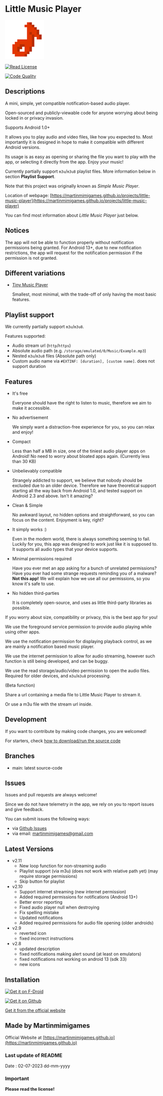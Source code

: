 # Little Music Player

![Icon](/docs/images/icon.png)

[![Read License](https://img.shields.io/github/license/martinmimigames/little-music-player?style=flat-square)](https://github.com/martinmimigames/little-music-player/blob/main/LICENSE.md)

[![Code Quality](https://img.shields.io/codefactor/grade/github/martinmimigames/little-music-player/main?style=flat-square)](https://www.codefactor.io/repository/github/martinmimigames/little-music-player)

## Descriptions

A mini, simple, yet compatible notification-based audio player.

Open-sourced and publicly-viewable code for anyone worrying about being locked in or privacy
invasion.

Supports Android 1.0+

It allows you to play audio and video files, like how you expected to. Most importantly it is
designed in hope to make it compatible with different Android versions.

Its usage is as easy as opening or sharing the file you want to play with the app, or selecting it
directly from the app. Enjoy your music!

Currently partially support ```m3u```/```m3u8``` playlist files.
More information below in section **Playlist Support**.

Note that this project was originally known as *Simple Music Player*.

Location of webpage:
[https://martinmimigames.github.io/projects/little-music-player](https://martinmimigames.github.io/projects/little-music-player)

You can find most information about *Little Music Player* just below.

## Notices

The app will not be able to function properly without notification permissions being granted.
For Android 13+, due to new notification restrictions, the app will request for the notification
permission if the permission is not granted.

## Different variations

- [Tiny Music Player](https://github.com/martinmimigames/tiny-music-player)

  Smallest, most minimal, with the trade-off of only having the most basic features.

## Playlist support

We currently partially support ```m3u```/```m3u8```.

Features supported:

- Audio stream url (```http```/```https```)
- Absolute audio path (e.g. ```/storage/emulated/0/Music/Example.mp3```)
- Nested ```m3u```/```m3u8``` files (Absolute path only)
- Custom audio name via ```#EXTINF: [duration], [custom name]```. does not support duration

## Features

- It's free

  Everyone should have the right to listen to music, therefore we aim to make it accessible.

- No advertisement

  We simply want a distraction-free experience for you, so you can relax and enjoy!

- Compact

  Less than half a MB in size, one of the tiniest audio player apps on Android! No need to worry
  about bloated apps again. (Currently less than 30 KB)

- Unbelievably compatible

  Strangely addicted to support, we believe that nobody should be excluded due to an older device. Therefore we have theoretical support starting all the way back from Android 1.0, and tested support on Android 2.3 and above. Isn't it amazing?

- Clean & Simple

  No awkward layout, no hidden options and straightforward, so you can focus on the content. Enjoyment is key, right?

- It simply works :)

  Even in the modern world, there is always something seeming to fail. Luckily for you, this app was designed to work just like it is supposed to. It supports all audio types that your device supports.

- Minimal permissions required

  Have you ever met an app asking for a bunch of unrelated permissions? Have you ever had some
  strange requests reminding you of a malware? **Not this app!** We will explain how we use all our
  permissions, so you know it's safe to use.

- No hidden third-parties

  It is completely open-source, and uses as little third-party libraries as possible.

If you worry about size, compatibility or privacy, this is the best app for you!

We use the foreground service permission to provide audio playing while using other apps.

We use the notification permission for displaying playback control, as we are mainly a notification
based music player.

We use the internet permission to allow for audio streaming, however such function is still being
developed, and can be buggy.

We use the read storage/audio/video permission to open the audio files.
Required for older devices, and ```m3u```/```m3u8``` processing.

(Beta function)

Share a url containing a media file to Little Music Player to stream it.

Or use a m3u file with the stream url inside.

## Development

If you want to contribute by making code changes, you are welcomed!

For starters, check [how to download/run the source code](/docs/contribution.md)

## Branches

- main: latest source-code

## Issues

Issues and pull requests are always welcome!

Since we do not have telemetry in the app, we rely on you to report issues and give feedback.

You can submit issues the following ways:

- via [Github Issues](https://github.com/martinmimigames/little-music-player/issues)
- via email: <martinmimigames@gmail.com>

## Latest Versions

- v2.11
  - New loop function for non-streaming audio
  - Playlist support (via m3u) (does not work with relative path yet) (may require storage
    permissions)
  - Skip button for playlist
- v2.10
  - Support internet streaming (new internet permission)
  - Added required permissions for notifications (Android 13+)
  - Better error reporting
  - Fixed audio player null when destroying
  - Fix spelling mistake
  - Updated notifications
  - Added required permissions for audio file opening (older androids)
- v2.9
  - reverted icon
  - fixed incorrect instructions
- v2.8
  - updated description
  - fixed notifications making alert sound (at least on emulators)
  - fixed notifications not working on android 13 (sdk 33)
  - new icons

## Installation

[<img src="https://martinmimigames.github.io/res/get-it-on/f-droid.png"
     alt="Get it on F-Droid"
     height="80">](https://f-droid.org/packages/com.martinmimigames.littlemusicplayer/)

[<img src="https://martinmimigames.github.io/res/get-it-on/github.png"
     alt="Get it on Github"
     height="80">](https://github.com/martinmimigames/little-music-player/releases/latest)

[Get it from the official website](https://martinmimigames.github.io/projects/little-music-player)

## Made by Martinmimigames

Official Website at [https://martinmimigames.github.io](https://martinmimigames.github.io)

### Last update of README

Date : 02-07-2023 dd-mm-yyyy

### Important

**Please read the license!**
